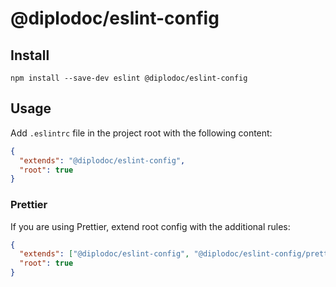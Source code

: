 # @diplodoc/eslint-config

## Install

```
npm install --save-dev eslint @diplodoc/eslint-config
```

## Usage

Add `.eslintrc` file in the project root with the following content:

```json
{
  "extends": "@diplodoc/eslint-config",
  "root": true
}
```

### Prettier

If you are using Prettier, extend root config with the additional rules:

```json
{
  "extends": ["@diplodoc/eslint-config", "@diplodoc/eslint-config/prettier"],
  "root": true
}
```
